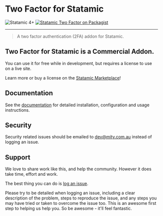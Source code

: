 # Two Factor for Statamic

<!-- statamic:hide -->

![Statamic 4+](https://img.shields.io/badge/Statamic-4+-FF269E?style=for-the-badge&link=https://statamic.com)
[![Statamic Two Factor on Packagist](https://img.shields.io/packagist/v/mitydigital/statamic-two-factor?style=for-the-badge)](https://packagist.org/packages/mitydigital/statamic-two-factor/stats)

---

<!-- /statamic:hide -->

> A two factor authentication (2FA) addon for Statamic.

## Two Factor for Statamic is a Commercial Addon.

You can use it for free while in development, but requires a license to use on a live site.

Learn more or buy a license on the [Statamic Marketplace](https://statamic.com/addons/mity-digital/two-factor)!

## Documentation

See the [documentation](https://docs.mity.com.au/two-factor) for detailed installation, configuration and usage
instructions.

## Security

Security related issues should be emailed to [dev@mity.com.au](mailto:dev@mity.com.au) instead of logging an issue.

## Support

We love to share work like this, and help the community. However it does take time, effort and work.

The best thing you can do is [log an issue](../../issues).

Please try to be detailed when logging an issue, including a clear description of the problem, steps to reproduce the
issue, and any steps you may have tried or taken to overcome the issue too. This is an awesome first step to helping us
help you. So be awesome - it'll feel fantastic.

